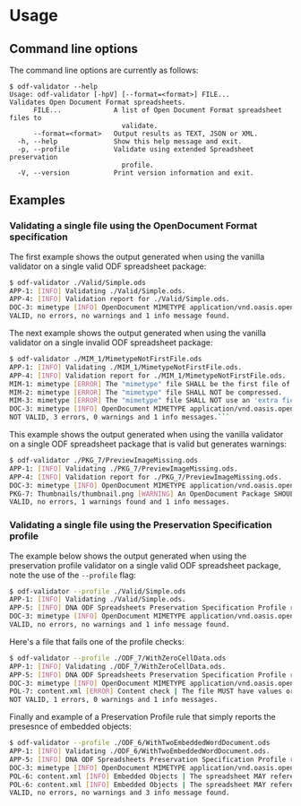 # Usage

## Command line options

The command line options are currently as follows:

```shell
$ odf-validator --help
Usage: odf-validator [-hpV] [--format=<format>] FILE...
Validates Open Document Format spreadsheets.
      FILE...             A list of Open Document Format spreadsheet files to
                            validate.
      --format=<format>   Output results as TEXT, JSON or XML.
  -h, --help              Show this help message and exit.
  -p, --profile           Validate using extended Spreadsheet preservation
                            profile.
  -V, --version           Print version information and exit.
```

## Examples

### Validating a single file using the OpenDocument Format specification

The first example shows the output generated when using the vanilla validator on a single valid ODF spreadsheet package:

```bash
$ odf-validator ./Valid/Simple.ods
APP-1: [INFO] Validating ./Valid/Simple.ods.
APP-4: [INFO] Validation report for ./Valid/Simple.ods.
DOC-3: mimetype [INFO] OpenDocument MIMETYPE application/vnd.oasis.opendocument.spreadsheet detected
VALID, no errors, no warnings and 1 info message found.
```

The next example shows the output generated when using the vanilla validator on a single invalid ODF spreadsheet package:

```bash
$ odf-validator ./MIM_1/MimetypeNotFirstFile.ods
APP-1: [INFO] Validating ./MIM_1/MimetypeNotFirstFile.ods.
APP-4: [INFO] Validation report for ./MIM_1/MimetypeNotFirstFile.ods.
MIM-1: mimetype [ERROR] The "mimetype" file SHALL be the first file of the zip file.
MIM-2: mimetype [ERROR] The "mimetype" file SHALL NOT be compressed.
MIM-3: mimetype [ERROR] The "mimetype" file SHALL NOT use an 'extra field' in its header.
DOC-3: mimetype [INFO] OpenDocument MIMETYPE application/vnd.oasis.opendocument.spreadsheet detected
NOT VALID, 3 errors, 0 warnings and 1 info messages.```
```

This example shows the output generated when using the vanilla validator on a single ODF spreadsheet package that is valid but generates warnings:

```bash
$ odf-validator ./PKG_7/PreviewImageMissing.ods
APP-1: [INFO] Validating ./PKG_7/PreviewImageMissing.ods.
APP-4: [INFO] Validation report for ./PKG_7/PreviewImageMissing.ods.
DOC-3: mimetype [INFO] OpenDocument MIMETYPE application/vnd.oasis.opendocument.spreadsheet detected
PKG-7: Thumbnails/thumbnail.png [WARNING] An OpenDocument Package SHOULD contain a preview image Thumbnails/thumbnail.png.
VALID, no errors, 1 warnings found and 1 info messages.
```

### Validating a single file using the Preservation Specification profile

The example below shows the output generated when using the preservation profile validator on a single valid ODF spreadsheet package, note the use of the `--profile` flag:

```bash
$ odf-validator --profile ./Valid/Simple.ods
APP-1: [INFO] Validating ./Valid/Simple.ods.
APP-5: [INFO] DNA ODF Spreadsheets Preservation Specification Profile report for ./Valid/Simple.ods.
DOC-3: mimetype [INFO] OpenDocument MIMETYPE application/vnd.oasis.opendocument.spreadsheet detected
VALID, no errors, no warnings and 1 info message found.
```

Here's a file that fails one of the profile checks:

```bash
$ odf-validator --profile ./ODF_7/WithZeroCellData.ods
APP-1: [INFO] Validating ./ODF_7/WithZeroCellData.ods. 
APP-5: [INFO] DNA ODF Spreadsheets Preservation Specification Profile report for ./ODF_7/WithZeroCellData.ods.
DOC-3: mimetype [INFO] OpenDocument MIMETYPE application/vnd.oasis.opendocument.spreadsheet detected
POL-7: content.xml [ERROR] Content check | The file MUST have values or objects in at least one cell.
NOT VALID, 1 errors, 0 warnings and 1 info messages.
```

Finally and example of a Preservation Profile rule that simply reports the presesnce of embedded objects:

```bash
$ odf-validator --profile ./ODF_6/WithTwoEmbeddedWordDocument.ods
APP-1: [INFO] Validating ./ODF_6/WithTwoEmbeddedWordDocument.ods.
APP-5: [INFO] DNA ODF Spreadsheets Preservation Specification Profile report for ./ODF_6/WithTwoEmbeddedWordDocument.ods.
DOC-3: mimetype [INFO] OpenDocument MIMETYPE application/vnd.oasis.opendocument.spreadsheet detected
POL-6: content.xml [INFO] Embedded Objects | The spreadsheet MAY reference Embedded OpenDocument objects.
POL-6: content.xml [INFO] Embedded Objects | The spreadsheet MAY reference OLE objects.
VALID, no errors, no warnings and 3 info message found.
```
